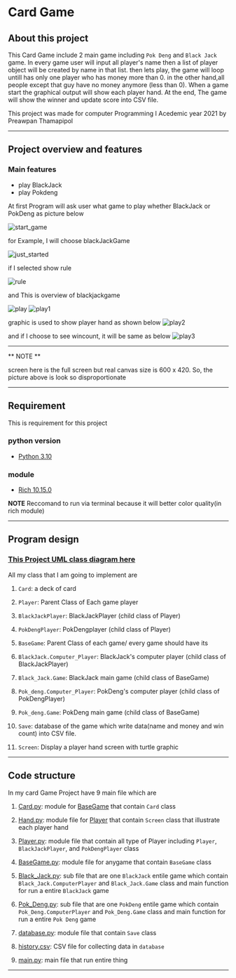 # Card Game

## About this project

This Card Game include 2 main game including `Pok Deng` and `Black Jack` game. In every game user will input all
player's name then a list of player object will be created by name in that list. then lets play, the game will loop
untill has only one player who has money more than 0. in the other hand,all people except that guy have no money
anymore (less than 0). When a game start the graphical output will show each player hand. At the end, The game will show
the winner and update score into CSV file.

This project was made for computer Programming I Acedemic year 2021 by Preawpan Thamapipol

---

## Project overview and features

### Main features

- play BlackJack
- play Pokdeng

At first Program will ask user what game to play whether BlackJack or PokDeng as picture below

![start_game](md_pic/Init_main.png)

for Example, I will choose blackJackGame

![just_started](md_pic/started_bj_1.png)

if I selected show rule

![rule](md_pic/bj_show_rule.png)

and This is overview of blackjackgame

![play](md_pic/started_2.png)
![play1](md_pic/bj_play1.png)

graphic is used to show player hand as shown below
![play2](md_pic/bj_play2.png)

and if I choose to see wincount, it will be same as below
![play3](md_pic/bj_choice3.png)

---
** NOTE **

screen here is the full screen but real canvas size is 600 x 420. So, the picture above is look so disproportionate

---

## Requirement

This is requirement for this project

### python version

* [Python 3.10](https://www.python.org/downloads/)

### module

* [Rich 10.15.0](https://pypi.org/project/rich/)

**NOTE** Reccomand to run via terminal because it will better color quality(in rich module)

---

## Program design

### [This Project UML class diagram here](Uml_Card_Game_Project.png)

All my class that I am going to implement are

1. `Card`: a deck of card

2. `Player`: Parent Class of Each game player

3. `BlackJackPlayer`: BlackJackPlayer (child class of Player)

4. `PokDengPlayer`: PokDengplayer (child class of Player)

5. `BaseGame`: Parent Class of each game/ every game should have its

6. `BlackJack.Computer_Player`: BlackJack's computer player (child class of BlackJackPlayer)

7. `Black_Jack.Game`: BlackJack main game (child class of BaseGame)

8. `Pok_deng.Computer_Player`: PokDeng's computer player (child class of PokDengPlayer)

9. `Pok_deng.Game`: PokDeng main game (child class of BaseGame)

10. `Save`: database of the game which write data(name and money and win count) into CSV file.

11. `Screen`: Display a player hand screen with turtle graphic

---

## Code structure

In my card Game Project have 9 main file which are

1. [Card.py](Deck/Card.py): module for [BaseGame](Game/BaseGame.py) that contain `Card` class

2. [Hand.py](Player/Hand.py): module file for [Player](Player/Player.py) that contain `Screen` class that illustrate
   each player hand

3. [Player.py](Player/Player.py): module file that contain all type of Player including `Player`, `BlackJackPlayer`,
   and `PokDengPlayer` class

4. [BaseGame.py](Game/BaseGame.py): module file for anygame that contain `BaseGame` class

5. [Black_Jack.py](Game/Black_Jack.py): sub file that are one `BlackJack` entile game which
   contain `Black_Jack.ComputerPlayer` and `Black_Jack.Game` class and main function for run a entire `BlackJack` game

6. [Pok_Deng.py](Game/Pok_deng.py): sub file that are one `PokDeng` entile game which contain `Pok_Deng.ComputerPlayer`
   and `Pok_Deng.Game` class and main function for run a entire `Pok Deng` game

7. [database.py](Game/database.py): module file that contain `Save` class

8. [history.csv](history.csv): CSV file for collecting data in `database`

9. [main.py](main.py): main file that run entire thing

---
